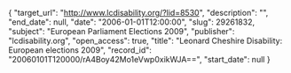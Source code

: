 {
  "target_url": "http://www.lcdisability.org/?lid=8530", 
  "description": "", 
  "end_date": null, 
  "date": "2006-01-01T12:00:00", 
  "slug": 29261832, 
  "subject": "European Parliament Elections 2009", 
  "publisher": "lcdisability.org", 
  "open_access": true, 
  "title": "Leonard Cheshire Disability: European elections 2009", 
  "record_id": "20060101T120000/rA4Boy42Mo1eVwp0xikWJA==", 
  "start_date": null
}

